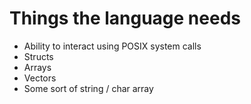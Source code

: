 # Things the language needs

- Ability to interact using POSIX system calls
- Structs
- Arrays
- Vectors
- Some sort of string / char array